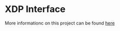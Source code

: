 # XDP Interface

More informationc on this project can be found [here](https://ilieviliya92.github.io/xdp_iface/)
